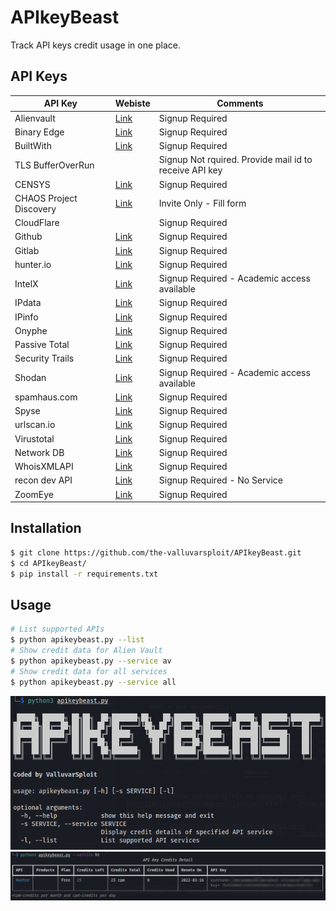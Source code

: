 # APIkeyBeast
Track API keys credit usage in one place.

## API Keys
|API Key|Webiste|Comments|
|---|---|---|
|Alienvault|<a href="https://otx.alienvault.com/">Link</a>|Signup Required|
|Binary Edge|<a href="https://app.binaryedge.io/sign-up">Link</a>|Signup Required|
|BuiltWith|<a href="https://api.builtwith.com/free-api">Link<a/>|Signup Required|
|TLS BufferOverRun|<a href="https://tls.bufferover.run/"></a>|Signup Not rquired. Provide mail id to receive API key|
|CENSYS|<a href="https://censys.io/login">Link</a>|Signup Required|
|CHAOS Project Discovery|<a href="https://chaos.projectdiscovery.io/">Link</a>|Invite Only - Fill form|
|CloudFlare|<a href="https://cloudflare.com/"></a>|Signup Required|
|Github|<a href="https://github.com/">Link</a>|Signup Required|
|Gitlab|<a href="https://gitlab.com/">Link</a>|Signup Required|
|hunter.io|<a href="https://hunter.io/">Link</a>|Signup Required|
|IntelX|<a href="https://intelx.io/signup">Link</a>|Signup Required - Academic access available|
|IPdata|<a href="https://ipdata.co/">Link</a>|Signup Required|
|IPinfo|<a href="https://ipinfo.io/">Link</a>|Signup Required|
|Onyphe|<a href="https://onyphe.io/">Link</a>|Signup Required|
|Passive Total|<a href="https://community.riskiq.com/login">Link</a>|Signup Required|
|Security Trails|<a href="https://securitytrails.com/">Link</a>|Signup Required|
|Shodan|<a href="https://account.shodan.io/login">Link</a>|Signup Required - Academic access available|
|spamhaus.com|<a href="https://spamhaus.com/">Link</a>|Signup Required|
|Spyse|<a href="https://spyse.com/">Link</a>|Signup Required|
|urlscan.io|<a href="https://urlscan.io/">Link</a>|Signup Required|
|Virustotal|<a href="https://virustotal.com/">Link</a>|Signup Required|
|Network DB|<a href="https://networksdb.io/">Link</a>|Signup Required|
|WhoisXMLAPI|<a href="https://whoisxmlapi.com">Link</a>|Signup Required|
|recon dev API|<a href="https://recon.dev/account">Link</a>|Signup Required - No Service|
|ZoomEye|<a href="https://telnet404.com/">Link</a>|Signup Required|

## Installation
```bash
$ git clone https://github.com/the-valluvarsploit/APIkeyBeast.git
$ cd APIkeyBeast/
$ pip install -r requirements.txt
```

## Usage
```bash
# List supported APIs
$ python apikeybeast.py --list
# Show credit data for Alien Vault
$ python apikeybeast.py --service av
# Show credit data for all services
$ python apikeybeast.py --service all
```

<img src="assets/images/help.png" alt="Help Image">

<img src="assets/images/demo1.png" alt="Demo Image">
